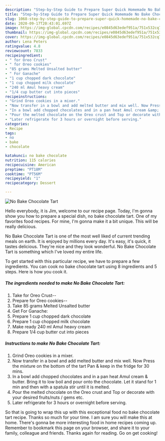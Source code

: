 ```yaml
---
description: "Step-by-Step Guide to Prepare Super Quick Homemade No Bake Chocolate Tart"
title: "Step-by-Step Guide to Prepare Super Quick Homemade No Bake Chocolate Tart"
slug: 1068-step-by-step-guide-to-prepare-super-quick-homemade-no-bake-chocolate-tart
date: 2020-09-17T20:43:01.697Z
image: https://img-global.cpcdn.com/recipes/e0845d63edef951a/751x532cq70/no-bake-chocolate-tart-recipe-main-photo.jpg
thumbnail: https://img-global.cpcdn.com/recipes/e0845d63edef951a/751x532cq70/no-bake-chocolate-tart-recipe-main-photo.jpg
cover: https://img-global.cpcdn.com/recipes/e0845d63edef951a/751x532cq70/no-bake-chocolate-tart-recipe-main-photo.jpg
author: Lena Peters
ratingvalue: 4.8
reviewcount: 7833
recipeingredient:
- " for Oreo Crust"
- " for Oreo cookies"
- "85 grams Melted Unsalted butter"
- " For Ganache"
- "1 cup chopped dark chocolate"
- "1 cup chopped milk chocolate"
- "240 ml Amul heavy cream"
- "1/4 cup butter cut into pieces"
recipeinstructions:
- "Grind Oreo cookies in a mixer."
- "Now transfer in a bowl and add melted butter and mix well. Now Press the mixture on the bottom of the tart Pan &amp; keep in the fridge for 30 mins."
- "In a bowl add chopped chocolates and in a pan heat Amul cream &amp; butter. Bring it to low boil and pour onto the chocolate. Let it stand for 1 min and then with a spatula stir until it is melted."
- "Pour the melted chocolate on the Oreo crust and Top or decorate with your desired fruits/nuts / gems etc."
- "Later refrigerate for 3 hours or overnight before serving."
categories:
- Recipe
tags:
- no
- bake
- chocolate

katakunci: no bake chocolate 
nutrition: 115 calories
recipecuisine: American
preptime: "PT18M"
cooktime: "PT56M"
recipeyield: "1"
recipecategory: Dessert

---
```



![No Bake Chocolate Tart](https://img-global.cpcdn.com/recipes/e0845d63edef951a/751x532cq70/no-bake-chocolate-tart-recipe-main-photo.jpg)

Hello everybody, it is Jim, welcome to our recipe page. Today, I'm gonna show you how to prepare a special dish, no bake chocolate tart. One of my favorites food recipes. For mine, I'm gonna make it a bit unique. This will be really delicious.



No Bake Chocolate Tart is one of the most well liked of current trending meals on earth. It is enjoyed by millions every day. It's easy, it's quick, it tastes delicious. They're nice and they look wonderful. No Bake Chocolate Tart is something which I've loved my entire life.


To get started with this particular recipe, we have to prepare a few ingredients. You can cook no bake chocolate tart using 8 ingredients and 5 steps. Here is how you cook it.

<!--inarticleads1-->

##### The ingredients needed to make No Bake Chocolate Tart:

1. Take  for Oreo Crust--
1. Prepare  for Oreo cookies--
1. Take 85 grams Melted Unsalted butter
1. Get  For Ganache:
1. Prepare 1 cup chopped dark chocolate
1. Prepare 1 cup chopped milk chocolate
1. Make ready 240 ml Amul heavy cream
1. Prepare 1/4 cup butter cut into pieces




<!--inarticleads2-->

##### Instructions to make No Bake Chocolate Tart:

1. Grind Oreo cookies in a mixer.
1. Now transfer in a bowl and add melted butter and mix well. Now Press the mixture on the bottom of the tart Pan &amp; keep in the fridge for 30 mins.
1. In a bowl add chopped chocolates and in a pan heat Amul cream &amp; butter. Bring it to low boil and pour onto the chocolate. Let it stand for 1 min and then with a spatula stir until it is melted.
1. Pour the melted chocolate on the Oreo crust and Top or decorate with your desired fruits/nuts / gems etc.
1. Later refrigerate for 3 hours or overnight before serving.




So that is going to wrap this up with this exceptional food no bake chocolate tart recipe. Thanks so much for your time. I am sure you will make this at home. There's gonna be more interesting food in home recipes coming up. Remember to bookmark this page on your browser, and share it to your family, colleague and friends. Thanks again for reading. Go on get cooking!
